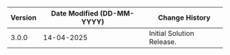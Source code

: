 | **Version**   | **Date Modified (DD-MM-YYYY)**   | **Change History**                                                      |
|---------------|----------------------------------|-------------------------------------------------------------------------|
| 3.0.0         | 14-04-2025                       | Initial Solution Release.                                               |